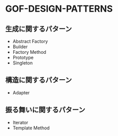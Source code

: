 # GOF-DESIGN-PATTERNS

## 生成に関するパターン

- Abstract Factory
- Builder
- Factory Method
- Prototype
- Singleton

## 構造に関するパターン

- Adapter

## 振る舞いに関するパターン

- Iterator
- Template Method
